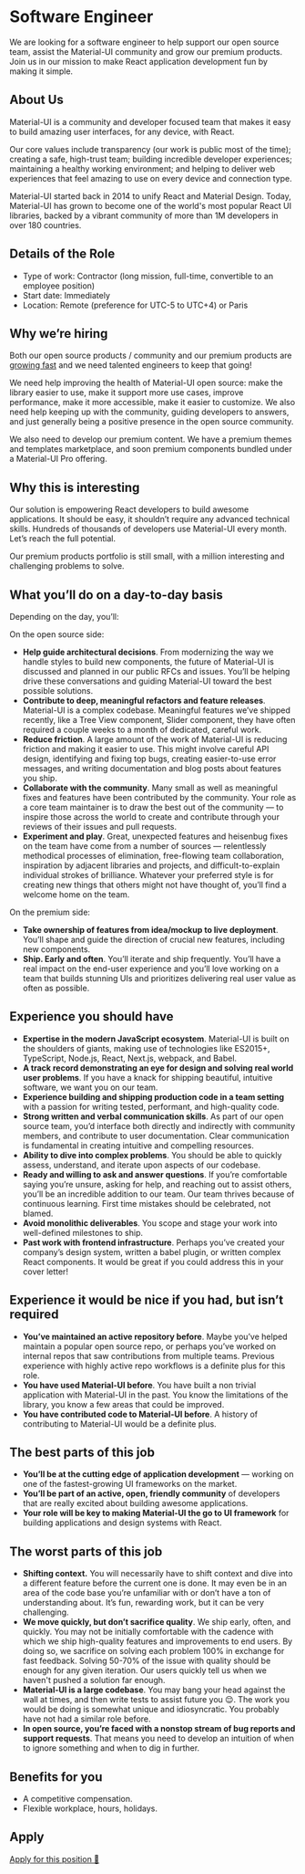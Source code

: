 # Software Engineer

<p class="description">We are looking for a software engineer to help support our open source team, assist the Material-UI community and grow our premium products. Join us in our mission to make React application development fun by making it simple.</p>

## About Us

Material-UI is a community and developer focused team that makes it easy to build amazing user interfaces, for any device, with React.

Our core values include transparency (our work is public most of the time); creating a safe, high-trust team; building incredible developer experiences; maintaining a healthy working environment; and helping to deliver web experiences that feel amazing to use on every device and connection type.

Material-UI started back in 2014 to unify React and Material Design. Today, Material-UI has grown to become one of the world's most popular React UI libraries, backed by a vibrant community of more than 1M developers in over 180 countries.

## Details of the Role

- Type of work: Contractor (long mission, full-time, convertible to an employee position)
- Start date: Immediately
- Location: Remote (preference for UTC-5 to UTC+4) or Paris

## Why we’re hiring

Both our open source products / community and our premium products are [growing fast](https://www.rank2traffic.com/material-ui.com) and we need talented engineers to keep that going!

We need help improving the health of Material-UI open source: make the library easier to use, make it support more use cases, improve performance, make it more accessible, make it easier to customize. We also need help keeping up with the community, guiding developers to answers, and just generally being a positive presence in the open source community.

We also need to develop our premium content. We have a premium themes and templates marketplace, and soon premium components bundled under a Material-UI Pro offering.

## Why this is interesting

Our solution is empowering React developers to build awesome applications. It should be easy, it shouldn’t require any advanced technical skills. Hundreds of thousands of developers use Material-UI every month. Let’s reach the full potential.

Our premium products portfolio is still small, with a million interesting and challenging problems to solve.

## What you’ll do on a day-to-day basis

Depending on the day, you’ll:

On the open source side:

- **Help guide architectural decisions**. From modernizing the way we handle styles to build new components, the future of Material-UI is discussed and planned in our public RFCs and issues. You’ll be helping drive these conversations and guiding Material-UI toward the best possible solutions.
- **Contribute to deep, meaningful refactors and feature releases**. Material-UI is a complex codebase. Meaningful features we’ve shipped recently, like a Tree View component, Slider component, they have often required a couple weeks to a month of dedicated, careful work.
- **Reduce friction**. A large amount of the work of Material-UI is reducing friction and making it easier to use. This might involve careful API design, identifying and fixing top bugs, creating easier-to-use error messages, and writing documentation and blog posts about features you ship.
- **Collaborate with the community**. Many small as well as meaningful fixes and features have been contributed by the community. Your role as a core team maintainer is to draw the best out of the community — to inspire those across the world to create and contribute through your reviews of their issues and pull requests.
- **Experiment and play**. Great, unexpected features and heisenbug fixes on the team have come from a number of sources — relentlessly methodical processes of elimination, free-flowing team collaboration, inspiration by adjacent libraries and projects, and difficult-to-explain individual strokes of brilliance. Whatever your preferred style is for creating new things that others might not have thought of, you’ll find a welcome home on the team.

On the premium side:

- **Take ownership of features from idea/mockup to live deployment**. You’ll shape and guide the direction of crucial new features, including new components.
- **Ship. Early and often**. You’ll iterate and ship frequently. You’ll have a real impact on the end-user experience and you’ll love working on a team that builds stunning UIs and prioritizes delivering real user value as often as possible.

## Experience you should have

- **Expertise in the modern JavaScript ecosystem**. Material-UI is built on the shoulders of giants, making use of technologies like ES2015+, TypeScript, Node.js, React, Next.js, webpack, and Babel.
- **A track record demonstrating an eye for design and solving real world user problems**. If you have a knack for shipping beautiful, intuitive software, we want you on our team.
- **Experience building and shipping production code in a team setting** with a passion for writing tested, performant, and high-quality code.
- **Strong written and verbal communication skills**. As part of our open source team, you’d interface both directly and indirectly with community members, and contribute to user documentation. Clear communication is fundamental in creating intuitive and compelling resources.
- **Ability to dive into complex problems**. You should be able to quickly assess, understand, and iterate upon aspects of our codebase.
- **Ready and willing to ask and answer questions**. If you’re comfortable saying you’re unsure, asking for help, and reaching out to assist others, you’ll be an incredible addition to our team. Our team thrives because of continuous learning. First time mistakes should be celebrated, not blamed.
- **Avoid monolithic deliverables**. You scope and stage your work into well-defined milestones to ship.
- **Past work with frontend infrastructure**. Perhaps you’ve created your company’s design system, written a babel plugin, or written complex React components. It would be great if you could address this in your cover letter!

## Experience it would be nice if you had, but isn’t required

- **You’ve maintained an active repository before**. Maybe you’ve helped maintain a popular open source repo, or perhaps you’ve worked on internal repos that saw contributions from multiple teams. Previous experience with highly active repo workflows is a definite plus for this role.
- **You have used Material-UI before**. You have built a non trivial application with Material-UI in the past. You know the limitations of the library, you know a few areas that could be improved.
- **You have contributed code to Material-UI before**. A history of contributing to Material-UI would be a definite plus.

## The best parts of this job

- **You’ll be at the cutting edge of application development** — working on one of the fastest-growing UI frameworks on the market.
- **You’ll be part of an active, open, friendly community** of developers that are really excited about building awesome applications.
- **Your role will be key to making Material-UI the go to UI framework** for building applications and design systems with React.

## The worst parts of this job

- **Shifting context.** You will necessarily have to shift context and dive into a different feature before the current one is done. It may even be in an area of the code base you’re unfamiliar with or don’t have a ton of understanding about. It’s fun, rewarding work, but it can be very challenging.
- **We move quickly, but don’t sacrifice quality**. We ship early, often, and quickly. You may not be initially comfortable with the cadence with which we ship high-quality features and improvements to end users. By doing so, we sacrifice on solving each problem 100% in exchange for fast feedback. Solving 50-70% of the issue with quality should be enough for any given iteration. Our users quickly tell us when we haven't pushed a solution far enough.
- **Material-UI is a large codebase**. You may bang your head against the wall at times, and then write tests to assist future you 😌.
The work you would be doing is somewhat unique and idiosyncratic. You probably have not had a similar role before.
- **In open source, you’re faced with a nonstop stream of bug reports and support requests**. That means you need to develop an intuition of when to ignore something and when to dig in further.

## Benefits for you

- A competitive compensation.
- Flexible workplace, hours, holidays.

## Apply

[Apply for this position 📮](https://airtable.com/shrHB2jnnhdtsGkEN)
